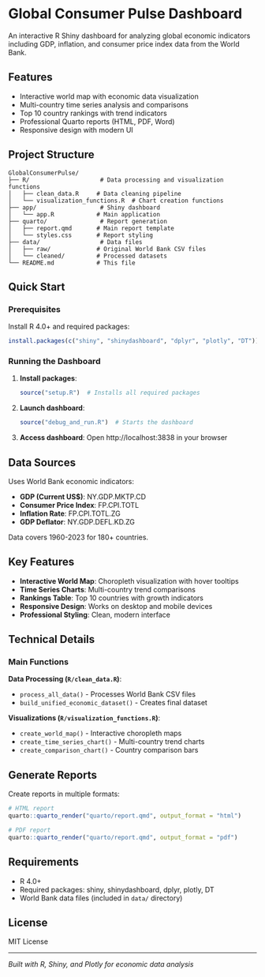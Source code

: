 # Global Consumer Pulse Dashboard

An interactive R Shiny dashboard for analyzing global economic indicators including GDP, inflation, and consumer price index data from the World Bank.

## Features

- Interactive world map with economic data visualization
- Multi-country time series analysis and comparisons
- Top 10 country rankings with trend indicators
- Professional Quarto reports (HTML, PDF, Word)
- Responsive design with modern UI

## Project Structure

```
GlobalConsumerPulse/
├── R/                    # Data processing and visualization functions
│   ├── clean_data.R     # Data cleaning pipeline
│   └── visualization_functions.R  # Chart creation functions
├── app/                  # Shiny dashboard
│   └── app.R            # Main application
├── quarto/               # Report generation
│   ├── report.qmd       # Main report template
│   └── styles.css       # Report styling
├── data/                 # Data files
│   ├── raw/             # Original World Bank CSV files
│   └── cleaned/         # Processed datasets
└── README.md            # This file
```

## Quick Start

### Prerequisites

Install R 4.0+ and required packages:

```r
install.packages(c("shiny", "shinydashboard", "dplyr", "plotly", "DT"))
```

### Running the Dashboard

1. **Install packages**:
   ```r
   source("setup.R")  # Installs all required packages
   ```

2. **Launch dashboard**:
   ```r
   source("debug_and_run.R")  # Starts the dashboard
   ```

3. **Access dashboard**: Open http://localhost:3838 in your browser

## Data Sources

Uses World Bank economic indicators:
- **GDP (Current US$)**: NY.GDP.MKTP.CD
- **Consumer Price Index**: FP.CPI.TOTL  
- **Inflation Rate**: FP.CPI.TOTL.ZG
- **GDP Deflator**: NY.GDP.DEFL.KD.ZG

Data covers 1960-2023 for 180+ countries.

## Key Features

- **Interactive World Map**: Choropleth visualization with hover tooltips
- **Time Series Charts**: Multi-country trend comparisons
- **Rankings Table**: Top 10 countries with growth indicators
- **Responsive Design**: Works on desktop and mobile devices
- **Professional Styling**: Clean, modern interface

## Technical Details

### Main Functions

**Data Processing (`R/clean_data.R`)**:
- `process_all_data()` - Processes World Bank CSV files
- `build_unified_economic_dataset()` - Creates final dataset

**Visualizations (`R/visualization_functions.R`)**:
- `create_world_map()` - Interactive choropleth maps
- `create_time_series_chart()` - Multi-country trend charts
- `create_comparison_chart()` - Country comparison bars

## Generate Reports

Create reports in multiple formats:

```r
# HTML report
quarto::quarto_render("quarto/report.qmd", output_format = "html")

# PDF report  
quarto::quarto_render("quarto/report.qmd", output_format = "pdf")
```

## Requirements

- R 4.0+
- Required packages: shiny, shinydashboard, dplyr, plotly, DT
- World Bank data files (included in `data/` directory)

## License

MIT License

---

*Built with R, Shiny, and Plotly for economic data analysis*